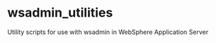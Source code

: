 wsadmin_utilities
=================

Utility scripts for use with wsadmin in WebSphere Application Server
